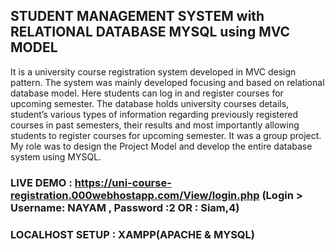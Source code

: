 ## STUDENT MANAGEMENT SYSTEM with RELATIONAL DATABASE MYSQL using MVC MODEL

It is a university course registration system developed in MVC design pattern. The system was mainly developed focusing and based on relational database model.  Here students can log in and register courses for upcoming semester. The database holds university courses details, student’s various types of information regarding previously registered courses in past semesters, their results and most importantly allowing students to register courses for upcoming semester. It was a group project. My role was to design the Project Model and develop the entire database system using MYSQL.

### LIVE DEMO : https://uni-course-registration.000webhostapp.com/View/login.php (Login > Username: NAYAM , Password :2   OR : Siam,4)


### LOCALHOST SETUP : XAMPP(APACHE & MYSQL)
